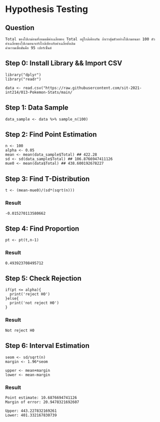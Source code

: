 # Hypothesis Testing
## Question
```
Total ของโปเกม่อนทั้งหมดมีค่าเฉลี่ยของ Total อยู่ใกล้เคียงกัน ถ้าเราสุ่มตัวอย่างโปเกมอนมา 100 ตัว 
ค่าเฉลี่ยของโปเกมอนจะยังใกล้เคียงกับค่าเฉลี่ยดั้งเดิม 
ค่าความเชื่อมั่นคือ 95 เปอร์เซ็นต์
```

## Step 0: Install Library && Import CSV
```
library("dplyr")
library("readr")

data <- read.csv("https://raw.githubusercontent.com/sit-2021-int214/013-Pokemon-Stats/main/
```

## Step 1: Data Sample
```
data_sample <- data %>% sample_n(100)
```

## Step 2: Find Point Estimation
```
n <- 100 
alpha <- 0.05
mean <- mean(data_sample$Total) ## 422.28
sd <- sd(data_sample$Total) ## 106.8766947411126
mue0 <- mean(data$Total) ## 438.600192678227
```

## Step 3: Find T-Distribution
```
t <- (mean-mue0)/(sd*(sqrt(n)))	
```
### Result
```
-0.015270113580662
```


## Step 4: Find Proportion
```
pt <- pt(t,n-1)
```
### Result
```
0.493923708495712
```

## Step 5: Check Rejection
```
if(pt <= alpha){
  print('reject H0')
}else{
  print('not reject H0')
}
```
### Result
```
Not reject H0
```

## Step 6: Interval Estimation
```
seom <- sd/sqrt(n)
margin <- 1.96*seom

upper <- mean+margin
lower <- mean-margin
```
### Result
```
Point estimate: 10.6876694741126
Margin of error: 20.9478321692607

Upper: 443.227832169261
Lower: 401.332167830739
```
